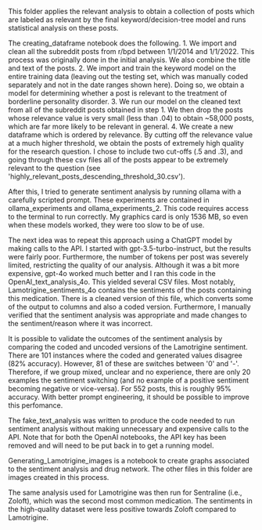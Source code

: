 This folder applies the relevant analysis to obtain a collection of posts which are labeled as relevant by the final keyword/decision-tree model and runs statistical analysis on these posts.


The creating_dataframe notebook does the following.
    1. We import and clean all the subreddit posts from r/bpd between 1/1/2014 and 1/1/2022. This process was originally done in the initial analysis. We also combine the title and text of the posts.
    2. We import and train the keyword model on the entire training data (leaving out the testing set, which was manually coded separately and not in the date ranges shown here). Doing so, we obtain a model for determining whether a post is relevant to the treatment of borderline personality disorder.
    3. We run our model on the cleaned text from all of the subreddit posts obtained in step 1. We then drop the posts whose relevance value is very small (less than .04) to obtain ~58,000 posts, which are far more likely to be relevant in general.
    4. We create a new dataframe which is ordered by relevance. By cutting off the relevance value at a much higher threshold, we obtain the posts of extremely high quality for the research question. I chose to include two cut-offs (.5 and .3), and going through these csv files all of the posts appear to be extremely relevant to the question (see 'highly_relevant_posts_descending_threshold_30.csv').

After this, I tried to generate sentiment analysis by running ollama with a carefully scripted prompt. These experiments are contained in ollama_experiments and ollama_experiments_2. This code requires access to the terminal to run correctly. My graphics card is only 1536 MB, so even when these models worked, they were too slow to be of use.

The next idea was to repeat this approach using a ChatGPT model by making calls to the API. I started with gpt-3.5-turbo-instruct, but the results were fairly poor. Furthermore, the number of tokens per post was severely limited, restricting the quality of our analysis. Although it was a bit more expensive, gpt-4o worked much better and I ran this code in the OpenAI_text_analysis_4o. This yielded several CSV files. Most notably, Lamotrigine_sentiments_4o contains the sentiments of the posts containing this medication. There is a cleaned version of this file, which converts some of the output to columns and also a coded version. Furthermore, I manually verified that the sentiment analysis was appropriate and made changes to the sentiment/reason where it was incorrect.

It is possible to validate the outcomes of the sentiment analysis by comparing the coded and uncoded versions of the Lamotrigine sentiment. There are 101 instances where the coded and generated values disagree (82% accuracy). However, 81 of these are switches between '0' and '-'. Therefore, if we group mixed, unclear and no experience, there are only 20 examples the sentiment switching (and no example of a positive sentiment becoming negative or vice-versa). For 552 posts, this is roughly 95% accuracy. With better prompt engineering, it should be possible to improve this perfomance.

The fake_text_analysis was written to produce the code needed to run sentiment analysis without making unnecessary and expensive calls to the API. Note that for both the OpenAI notebooks, the API key has been removed and will need to be put back in to get a running model.

Generating_Lamotrigine_images is a notebook to create graphs associated to the sentiment analysis and drug network. The other files in this folder are images created in this process.

The same analysis used for Lamotrigine was then run for Sentraline (i.e., Zoloft), which was the second most common medication. The sentiments in the high-quality dataset were less positive towards Zoloft compared to Lamotrigine.


